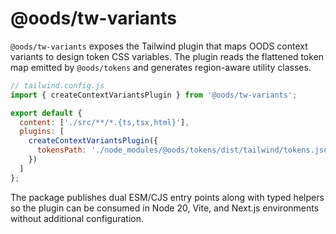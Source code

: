 # @oods/tw-variants

`@oods/tw-variants` exposes the Tailwind plugin that maps OODS context variants to design token CSS variables. The plugin reads the flattened token map emitted by `@oods/tokens` and generates region-aware utility classes.

```js
// tailwind.config.js
import { createContextVariantsPlugin } from '@oods/tw-variants';

export default {
  content: ['./src/**/*.{ts,tsx,html}'],
  plugins: [
    createContextVariantsPlugin({
      tokensPath: './node_modules/@oods/tokens/dist/tailwind/tokens.json'
    })
  ]
};
```

The package publishes dual ESM/CJS entry points along with typed helpers so the plugin can be consumed in Node 20, Vite, and Next.js environments without additional configuration.
